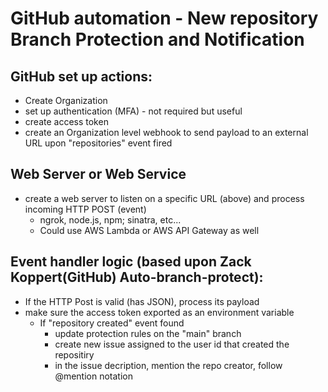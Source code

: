 # GitHub automation - New repository Branch Protection and Notification

## GitHub set up actions:
- Create Organization
- set up authentication (MFA) - not required but useful
- create access token
- create an Organization level webhook to send payload to an external URL upon "repositories" event fired

## Web Server or Web Service
- create a web server to listen on a specific URL (above) and process incoming HTTP POST (event)
  - ngrok, node.js, npm; sinatra, etc...
  - Could use AWS Lambda or AWS API Gateway as well

## Event handler logic (based upon Zack Koppert(GitHub) Auto-branch-protect):
- If the HTTP Post is valid (has JSON), process its payload
- make sure the access token exported as an environment variable
  - If "repository created" event found
    - update protection rules on the "main" branch
    - create new issue assigned to the user id that created the repositiry
    - in the issue decription, mention the repo creator, follow @mention notation
